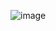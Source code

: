 ![image](https://user-images.githubusercontent.com/103746767/196434976-18d443ec-1184-4c55-8262-c4670fd54eaa.png)

